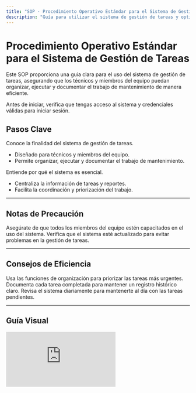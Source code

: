 ```yaml
---
title: "SOP · Procedimiento Operativo Estándar para el Sistema de Gestión de Tareas"
description: "Guía para utilizar el sistema de gestión de tareas y optimizar el ciclo de mantenimiento en el hotel"
---
```


# Procedimiento Operativo Estándar para el Sistema de Gestión de Tareas

Este SOP proporciona una guía clara para el uso del sistema de gestión de tareas, asegurando que los técnicos y miembros del equipo puedan organizar, ejecutar y documentar el trabajo de mantenimiento de manera eficiente.

<Note>
Antes de iniciar, verifica que tengas acceso al sistema y credenciales válidas para iniciar sesión.
</Note>

## Pasos Clave

<Steps titleSize="h3">
  <Step title="Paso 1 · Introducción al Sistema" icon="clipboard" iconType="solid" stepNumber={1}>
    Conoce la finalidad del sistema de gestión de tareas.
    <ul>
      <li>Diseñado para técnicos y miembros del equipo.</li>
      <li>Permite organizar, ejecutar y documentar el trabajo de mantenimiento.</li>
    </ul>
  </Step>

  <Step title="Paso 2 · Importancia del Sistema" icon="information" iconType="solid" stepNumber={2}>
    Entiende por qué el sistema es esencial.
    <ul>
      <li>Centraliza la información de tareas y reportes.</li>
      <li>Facilita la coordinación y priorización del trabajo.</li>
    </ul>
  </Step>
</Steps>

---

## Notas de Precaución

<Warning>
Asegúrate de que todos los miembros del equipo estén capacitados en el uso del sistema.
</Warning>

<Warning>
Verifica que el sistema esté actualizado para evitar problemas en la gestión de tareas.
</Warning>

---

## Consejos de Eficiencia

<Tip>
Usa las funciones de organización para priorizar las tareas más urgentes.
</Tip>

<Tip>
Documenta cada tarea completada para mantener un registro histórico claro.
</Tip>

<Tip>
Revisa el sistema diariamente para mantenerte al día con las tareas pendientes.
</Tip>

---

## Guía Visual

<iframe
  className="w-full aspect-video rounded-xl"
  src="https://www.loom.com/embed/c91a342fd4af4b69bad1c87abc421b0f"
  title="Sistema de gestión de tareas"
  frameBorder="0"
  allow="accelerometer; autoplay; clipboard-write; encrypted-media; gyroscope; picture-in-picture"
  allowFullScreen
></iframe>
